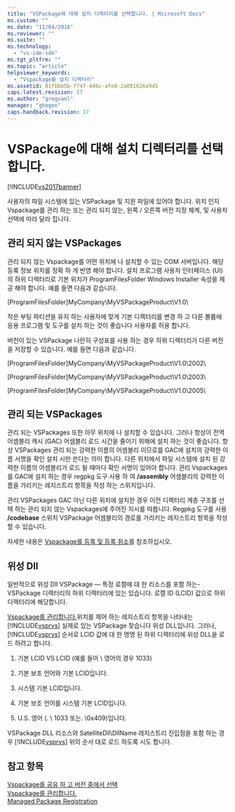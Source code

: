 ```yaml
---
title: "VSPackage에 대해 설치 디렉터리를 선택합니다. | Microsoft Docs"
ms.custom: ""
ms.date: "11/04/2016"
ms.reviewer: ""
ms.suite: ""
ms.technology: 
  - "vs-ide-sdk"
ms.tgt_pltfrm: ""
ms.topic: "article"
helpviewer_keywords: 
  - "Vspackage를 설치 디렉터리"
ms.assetid: 01fbbb5b-f747-446c-afe0-2a081626a945
caps.latest.revision: 17
ms.author: "gregvanl"
manager: "ghogen"
caps.handback.revision: 17
---
```

# VSPackage에 대해 설치 디렉터리를 선택합니다.
[!INCLUDE[vs2017banner](../../code-quality/includes/vs2017banner.md)]

사용자의 파일 시스템에 있는 VSPackage 및 지원 파일에 있어야 합니다.  위치 인지 Vspackage를 관리 하는 또는 관리 되지 않는, 왼쪽 \/ 오른쪽 버전 지정 체계, 및 사용자 선택에 따라 달라 집니다.  
  
## 관리 되지 않는 VSPackages  
 관리 되지 않는 Vspackage를 어떤 위치에 나 설치할 수 있는 COM 서버입니다.  해당 등록 정보 위치를 정확 하 게 반영 해야 합니다.  설치 프로그램 사용자 인터페이스 \(UI\)의 하위 디렉터리로 기본 위치가 ProgramFilesFolder Windows Installer 속성을 제공 해야 합니다.  예를 들면 다음과 같습니다.  
  
 \[ProgramFilesFolder\]MyCompany\\MyVSPackageProduct\\V1.0\\  
  
 작은 부팅 파티션을 유지 하는 사용자에 맞게 기본 디렉터리를 변경 하 고 다른 볼륨에 응용 프로그램 및 도구를 설치 하는 것이 좋습니다 사용자를 허용 합니다.  
  
 버전이 있는 VSPackage 나란히 구성표를 사용 하는 경우 하위 디렉터리가 다른 버전을 저장할 수 있습니다.  예를 들면 다음과 같습니다.  
  
 \[ProgramFilesFolder\]MyCompany\\MyVSPackageProduct\\V1.0\\2002\\  
  
 \[ProgramFilesFolder\]MyCompany\\MyVSPackageProduct\\V1.0\\2003\\  
  
 \[ProgramFilesFolder\]MyCompany\\MyVSPackageProduct\\V1.0\\2005\\  
  
## 관리 되는 VSPackages  
 관리 되는 VSPackages 또한 아무 위치에 나 설치할 수 있습니다.  그러나 항상이 전역 어셈블리 캐시 \(GAC\) 어셈블리 로드 시간을 줄이기 위해에 설치 하는 것이 좋습니다.  항상 VSPackages 관리 되는 강력한 이름의 어셈블리 이므로를 GAC에 설치의 강력한 이름 서명을 확인 설치 시만 쓴다는 의미 합니다.  다른 위치에서 파일 시스템에 설치 된 강력한 이름의 어셈블리가 로드 될 때마다 확인 서명이 있어야 합니다.  관리 Vspackages를 GAC에 설치 하는 경우 regpkg 도구 사용 하 여 **\/assembly** 어셈블리의 강력한 이름을 가리키는 레지스트리 항목을 작성 하는 스위치입니다.  
  
 관리 VSPackages GAC 아닌 다른 위치에 설치한 경우 이전 디렉터리 계층 구조를 선택 하는 관리 되지 않는 Vspackages에 주어진 지시를 따릅니다.  Regpkg 도구를 사용 **\/codebase** 스위치 VSPackage 어셈블리의 경로를 가리키는 레지스트리 항목을 작성할 수 있습니다.  
  
 자세한 내용은 [Vspackage를 등록 및 등록 취소](../../extensibility/registering-and-unregistering-vspackages.md)를 참조하십시오.  
  
## 위성 Dll  
 일반적으로 위성 Dll VSPackage — 특정 로캘에 대 한 리소스를 포함 하는\-VSPackage 디렉터리의 하위 디렉터리에 있는 있습니다.  로캘 ID \(LCID\) 값으로 하위 디렉터리에 해당합니다.  
  
 [Vspackage를 관리합니다.](../../extensibility/managing-vspackages.md)위치를 제어 하는 레지스트리 항목을 나타내는 [!INCLUDE[vsprvs](../../code-quality/includes/vsprvs_md.md)] 실제로 있는 VSPackage 찾습니다 위성 DLL입니다.  그러나, [!INCLUDE[vsprvs](../../code-quality/includes/vsprvs_md.md)] 순서로 LCID 값에 대 한 명명 된 하위 디렉터리에 위성 DLL을 로드 하려고 합니다.  
  
1.  기본 LCID VS LCID \(예를 들어 \\ 영어의 경우 1033\)  
  
2.  기본 보조 언어와 기본 LCID입니다.  
  
3.  시스템 기본 LCID입니다.  
  
4.  기본 보조 언어를 시스템 기본 LCID입니다.  
  
5.  U.S.  영어 \(.  \\ 1033 또는.  \\0x409\)입니다.  
  
 VSPackage DLL 리소스와 SatelliteDll\\DllName 레지스트리 진입점을 포함 하는 경우 [!INCLUDE[vsprvs](../../code-quality/includes/vsprvs_md.md)] 위의 순서 대로 로드 하도록 시도 합니다.  
  
## 참고 항목  
 [Vspackage를 공유 하 고 버전 중에서 선택](../../extensibility/choosing-between-shared-and-versioned-vspackages.md)   
 [Vspackage를 관리합니다.](../../extensibility/managing-vspackages.md)   
 [Managed Package Registration](http://msdn.microsoft.com/ko-kr/f69e0ea3-6a92-4639-8ca9-4c9c210e58a1)